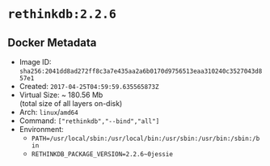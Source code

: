 # `rethinkdb:2.2.6`

## Docker Metadata

- Image ID: `sha256:2041dd8ad272ff8c3a7e435aa2a6b0170d9756513eaa310240c3527043d857e1`
- Created: `2017-04-25T04:59:59.635565873Z`
- Virtual Size: ~ 180.56 Mb  
  (total size of all layers on-disk)
- Arch: `linux`/`amd64`
- Command: `["rethinkdb","--bind","all"]`
- Environment:
  - `PATH=/usr/local/sbin:/usr/local/bin:/usr/sbin:/usr/bin:/sbin:/bin`
  - `RETHINKDB_PACKAGE_VERSION=2.2.6~0jessie`
